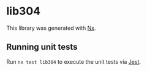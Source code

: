 # lib304

This library was generated with [Nx](https://nx.dev).

## Running unit tests

Run `nx test lib304` to execute the unit tests via [Jest](https://jestjs.io).
